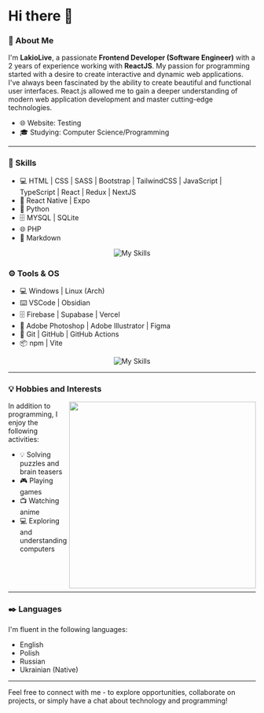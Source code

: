 # Hi there 👋

### 🚀 About Me

I'm **LakioLive**, a passionate **Frontend Developer (Software Engineer)** with a 2 years of experience working with **ReactJS**. My passion for programming started with a desire to create interactive and dynamic web applications. I've always been fascinated by the ability to create beautiful and functional user interfaces. React.js allowed me to gain a deeper understanding of modern web application development and master cutting-edge technologies.

- 🌐 Website: Testing
- 🎓 Studying: Computer Science/Programming

-----

### 📔 Skills
- 💻 HTML | CSS | SASS | Bootstrap | TailwindCSS | JavaScript | TypeScript | React | Redux | NextJS
- 📱 React Native | Expo
- 🐍 Python
- 🗄️ MYSQL | SQLite
- 🌐 PHP
- 📄 Markdown

<div align="center">
  
![My Skills](https://skillicons.dev/icons?i=html,css,sass,bootstrap,tailwind,js,ts,react,redux,nextjs,php,mysql,sqlite,py,md)

</div>

### ⚙️ Tools & OS

- 💻 Windows | Linux (Arch)
- ⌨️ VSCode | Obsidian
- 🗄️ Firebase | Supabase | Vercel
- 🎨 Adobe Photoshop | Adobe Illustrator | Figma
- 🔗 Git | GitHub | GitHub Actions
- 📦 npm | Vite

<div align="center">
  
![My Skills](https://skillicons.dev/icons?i=arch,vscode,obsidian,firebase,supabase,vercel,ai,ps,figma,git,github,githubactions,npm,vite)

</div>

-----

### 💡 Hobbies and Interests

<img align="right" src="https://media.tenor.com/XevAvZHUKh0AAAAC/anime.gif" width="380px">

In addition to programming, I enjoy the following activities:
- 💡 Solving puzzles and brain teasers
- 🎮 Playing games
- 📺 Watching anime
- 💻 Exploring and understanding computers

<br><br><br>

-----

### ✒️ Languages

I'm fluent in the following languages:

- English
- Polish
- Russian
- Ukrainian (Native)

-----

Feel free to connect with me - to explore opportunities, collaborate on projects, or simply have a chat about technology and programming!
